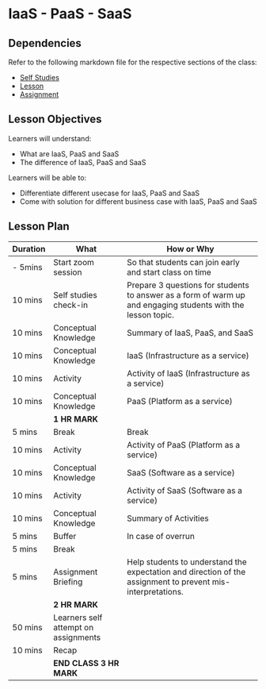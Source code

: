 # IaaS - PaaS - SaaS

## Dependencies

Refer to the following markdown file for the respective sections of the class:
- [Self Studies](./studies.md)
- [Lesson](./lesson.md)
- [Assignment](./assignment.md)

## Lesson Objectives

Learners will understand:
- What are IaaS, PaaS and SaaS
- The difference of IaaS, PaaS and SaaS

Learners will be able to:
- Differentiate different usecase for IaaS, PaaS and SaaS
- Come with solution for different business case with IaaS, PaaS and SaaS


## Lesson Plan

|Duration|What|How or Why|
|--------|-----|-------|
|- 5mins |Start zoom session|So that students can join early and start class on time|
|10 mins|Self studies check-in|Prepare 3 questions for students to answer as a form of warm up and engaging students with the lesson topic.|
|10 mins|Conceptual Knowledge| Summary of IaaS, PaaS, and SaaS|
|10 mins|Conceptual Knowledge| IaaS (Infrastructure as a service)|
|10 mins|Activity| Activity of IaaS (Infrastructure as a service)|
|10 mins|Conceptual Knowledge| PaaS (Platform as a service)|
||**1 HR MARK**|
|5 mins|Break|Break|
|10 mins|Activity| Activity of PaaS (Platform as a service)|
|10 mins|Conceptual Knowledge| SaaS (Software as a service)|
|10 mins|Activity| Activity of SaaS (Software as a service)|
|10 mins|Conceptual Knowledge| Summary of Activities|
|5 mins|Buffer|In case of overrun|
|5 mins|Break||
|5 mins|Assignment Briefing|Help students to understand the expectation and direction of the assignment to prevent mis-interpretations.|
||**2 HR MARK**|
|50 mins|Learners self attempt on assignments|
|10 mins|Recap|
||**END CLASS 3 HR MARK**|

